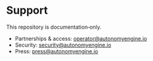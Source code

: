# Support

This repository is documentation‑only.

- Partnerships & access: operator@autonomyengine.io
- Security: security@autonomyengine.io
- Press: press@autonomyengine.io
